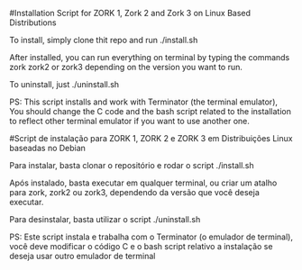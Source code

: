 #Installation Script for ZORK 1, Zork 2 and Zork 3 on Linux Based Distributions

To install, simply clone thit repo and run ./install.sh

After installed, you can run everything on terminal by typing the commands zork zork2 or zork3 depending on the version you want to run.

To uninstall, just ./uninstall.sh

PS: This script installs and work with Terminator (the terminal emulator), You should change the C code and the bash script related to the installation to reflect other terminal emulator if you want to use another one.

#Script de instalação para ZORK 1, ZORK 2 e ZORK 3 em Distribuições Linux baseadas no Debian

Para instalar, basta clonar o repositório e rodar o script ./install.sh

Após instalado, basta executar em qualquer terminal, ou criar um atalho para zork, zork2 ou zork3, dependendo da versão que você deseja executar.

Para desinstalar, basta utilizar o script ./uninstall.sh


PS: Este script instala e trabalha com o Terminator (o emulador de terminal), você deve modificar o código C e o bash script relativo a instalação se deseja usar outro emulador de terminal
